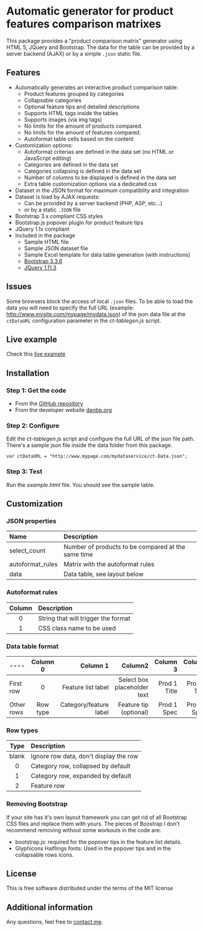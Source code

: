# Automatic generator for product features comparison matrixes


This package provides a "product comparison matrix" generator using HTML 5, JQuery and Bootstrap.
The data for the table can be provided by a server backend (AJAX) or by a simple `.json` static file.


## Features

* Automatically generates an interactive product comparison table:
	* Product features grouped by categories
	* Collapsable categories
	* Optional feature tips and detailed descriptions
	* Supports HTML tags inside the tables
	* Supports images (via img tags)
	* No limits for the amount of products compared.
	* No limits for the amount of features compared.
	* Autoformat table cells based on the content
* Customization options:
	* Autoformat criterias are defined in the data set (no HTML or JavaScript editing)
	* Categories are defined in the data set
	* Categories collapsing is defined in the data set
	* Number of columns to be displayed is defined in the data set
	* Extra table customization options via a dedicated css
* Dataset in the JSON format for maximum compatiblity and integration
* Dataset is load by AJAX requests:
	* Can be provided by a server backend (PHP, ASP, etc...)
	* or by a static `.JSON` file
* Bootstrap 3.x compliant CSS styles
* Bootstrap.js popover plugin for product feature tips
* JQuery 1.1x compliant
* Included in the package
	* Sample HTML file
	* Sample JSON dataset file
	* Sample Excel template for data table generation (with instructions)
	* [Bootstrap 3.3.6](https://www.getbootstrap.com)
	* [JQuery 1.11.3](https://jquery.com)


## Issues
Some browsers block the access of local `.json` files. To be able to load the data you will need to specify the full URL (example: http://www.mysite.com/mypage/mydata.json) of the json data file at the `ctDataURL` configuration parameter in the *ct-tablegen.js* script.


## Live example

Check this [live example](http://www.danbp.org/product-compare-matrix-generator/example.html)

## Installation


### Step 1: Get the code

* From the [GitHub repository](https://github.com/danpeig/product-compare-matrix")
* From the developer website [danbp.org](http://www.danbp.org/w/English_Version)

### Step 2: Configure

Edit the *ct-tablegen.js* script and configure the full URL of the json file path. There's a sample json file inside the data folder from this package.

```
var ctDataURL = "http://www.mypage.com/mydataservice/ct-Data.json";
```

### Step 3: Test

Run the *example.html* file. You should see the sample table.

## Customization


### JSON properties


| Name | Description|
|:----|:----|
|select_count|Number of products to be compared at the same time|
|autoformat_rules|Matrix with the autoformat rules|
|data|Data table, see layout below|


### Autoformat rules
| Column | Description |
|:-:|:----|
|0|String that will trigger the format|
|1|CSS class name to be used|


### Data table format
|----| Column 0 | Column 1 | Column2 | Column 3 | Column N... |
|:--------|:---:| ----:| ----:| ----:|----:|
|First row| 0 | Feature list label |  Select box placeholder text | Prod 1 Title | Prod N Title|
|Other rows| Row type | Category/feature label |  Feature tip (optional)| Prod 1 Spec | Prod N Spec |

### Row types
| Type | Description|
|:----:|:----|
|blank|Ignore row data, don't display the row|
|0|Category row, collapsed by default|
|1|Category row, expanded by default|
|2|Feature row|


### Removing Bootstrap


If your site has it's own layout framework you can get rid of all Bootstrap CSS files and replace them with yours. The pieces of Boostrap I don't recommend removing without some workouts in the code are:

* bootstrap.js: required for the popover tips in the feature list details.
* Glyphicons Halflings fonts: Used in the popover tips and in the collapsable rows icons.
 

 
## License

This is free software distributed under the terms of the MIT license

## Additional information

Any questions, feel free to [contact me](http://www.danbp.org).
